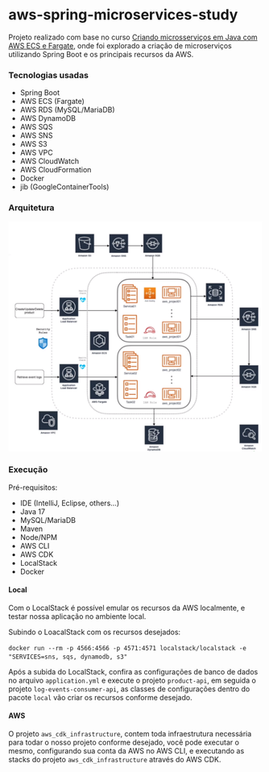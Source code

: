 # aws-spring-microservices-study
Projeto realizado com base no curso [Criando microsserviços em Java com AWS ECS e Fargate](https://www.udemy.com/course/aws-ecs-fargate-java/), onde foi explorado a criação de microserviços utilizando Spring Boot e os principais recursos da AWS.

### Tecnologias usadas
* Spring Boot
* AWS ECS (Fargate)
* AWS RDS (MySQL/MariaDB)
* AWS DynamoDB
* AWS SQS
* AWS SNS
* AWS S3
* AWS VPC
* AWS CloudWatch
* AWS CloudFormation
* Docker
* jib (GoogleContainerTools)

### Arquitetura
![Arquitetura](architecture.png)

### Execução

Pré-requisitos:
- IDE (IntelliJ, Eclipse, others...)
- Java 17
- MySQL/MariaDB
- Maven
- Node/NPM
- AWS CLI
- AWS CDK
- LocalStack
- Docker

#### Local
Com o LocalStack é possível emular os recursos da AWS localmente, e testar nossa aplicação no ambiente local.

Subindo o LoacalStack com os recursos desejados:

`docker run --rm -p 4566:4566 -p 4571:4571 localstack/localstack -e "SERVICES=sns, sqs, dynamodb, s3"
`

Após a subida do LocalStack, confira as configurações de banco de dados no arquivo `application.yml` e execute o projeto
`product-api`, em seguida o projeto `log-events-consumer-api`, as classes de configurações dentro do pacote `local`
vão criar os recursos conforme desejado.

#### AWS
O projeto `aws_cdk_infrastructure`, contem toda infraestrutura necessária para todar o nosso projeto conforme desejado, 
você pode executar o mesmo, configurando sua conta da AWS no AWS CLI, e executando as stacks do projeto `aws_cdk_infrastructure`
através do AWS CDK.
